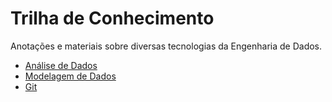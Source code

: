 # Trilha de Conhecimento

Anotações e materiais sobre diversas tecnologias da Engenharia de Dados.
- [Análise de Dados](/01_08.md)
- [Modelagem de Dados](/02_08.md)
- [Git](/05_08.md)
